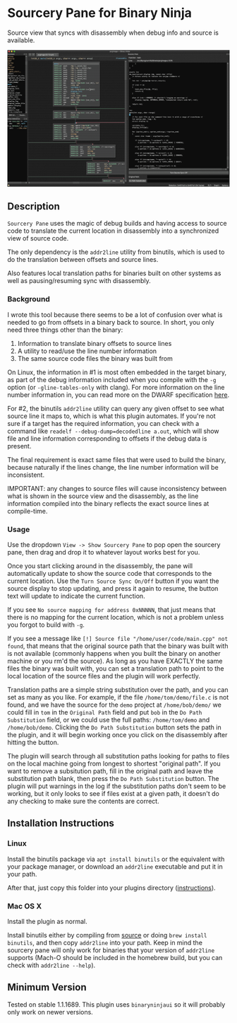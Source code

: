# Sourcery Pane for Binary Ninja

Source view that syncs with disassembly when debug info and source is available.

![Real-time Source/Disassembly Synch](/images/sourcery.gif)

## Description

`Sourcery Pane` uses the magic of debug builds and having access to source code to translate the current location in disassembly into a synchronized view of source code.

The only dependency is the `addr2line` utility from binutils, which is used to do the translation between offsets and source lines.

Also features local translation paths for binaries built on other systems as well as pausing/resuming sync with disassembly.

### Background

I wrote this tool because there seems to be a lot of confusion over what is needed to go from offsets in a binary back to source.  In short, you only need three things other than the binary:

1) Information to translate binary offsets to source lines
2) A utility to read/use the line number information
3) The same source code files the binary was built from

On Linux, the information in #1 is most often embedded in the target binary, as part of the debug information included when you compile with the `-g` option (or `-gline-tables-only` with clang). For more information on the line number information in, you can read more on the DWARF specification [here](http://www.dwarfstd.org/doc/Debugging%20using%20DWARF.pdf).

For #2, the binutils `addr2line` utility can query any given offset to see what source line it maps to, which is what this plugin automates.  If you're not sure if a target has the required information, you can check with a command like `readelf --debug-dump=decodedline a.out`, which will show file and line information corresponding to offsets if the debug data is present.

The final requirement is exact same files that were used to build the binary, because naturally if the lines change, the line number information will be inconsistent.

IMPORTANT: any changes to source files will cause inconsistency between what is shown in the source view and the disassembly, as the line information compiled into the binary reflects the exact source lines at compile-time.

### Usage

Use the dropdown `View -> Show Sourcery Pane` to pop open the sourcery pane, then drag and drop it to whatever layout works best for you.

Once you start clicking around in the disassembly, the pane will automatically update to show the source code that corresponds to the current location. Use the `Turn Source Sync On/Off` button if you want the source display to stop updating, and press it again to resume, the button text will update to indicate the current function.

If you see `No source mapping for address 0xNNNNN`, that just means that there is no mapping for the current location, which is not a problem unless you forgot to build with `-g`.

If you see a message like `[!] Source file "/home/user/code/main.cpp" not found`, that means that the original source path that the binary was built with is not available (commonly happens when you built the binary on another machine or you rm'd the source).  As long as you have EXACTLY the same files the binary was built with, you can set a translation path to point to the local location of the source files and the plugin will work perfectly.

Translation paths are a simple string substitution over the path, and you can set as many as you like.  For example, if the file `/home/tom/demo/file.c` is not found, and we have the source for the `demo` project at `/home/bob/demo/` we could fill in `tom` in the `Original Path` field and put `bob` in the `Do Path Substitution` field, or we could use the full paths: `/home/tom/demo` and `/home/bob/demo`.  Clicking the `Do Path Substitution` button sets the path in the plugin, and it will begin working once you click on the disassembly after hitting the button.

The plugin will search through all substitution paths looking for paths to files on the local machine going from longest to shortest "original path".  If you want to remove a subsitution path, fill in the original path and leave the substitution path blank, then press the `Do Path Substitution` button. The plugin will put warnings in the log if the substitution paths don't seem to be working, but it only looks to see if files exist at a given path, it doesn't do any checking to make sure the contents are correct.


## Installation Instructions

### Linux

Install the binutils package via `apt install binutils` or the equivalent with your package manager, or download an `addr2line` executable and put it in your path.

After that, just copy this folder into your plugins directory 
([instructions](https://docs.binary.ninja/guide/plugins/index.html#using-plugins)).

### Mac OS X

Install the plugin as normal.

Install binutils either by compiling from [source](https://www.gnu.org/software/binutils/) or doing `brew install binutils`, and then copy `addr2line` into your path. Keep in mind the sourcery pane will only work for binaries that your version of `addr2line` supports (Mach-O should be included in the homebrew build, but you can check with `addr2line --help`).

## Minimum Version

Tested on stable 1.1.1689.  This plugin uses `binaryninjaui` so it will probably only work on newer versions.

